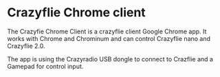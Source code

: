 # Crazyflie Chrome client

The Crazyfie Chrome Client is a crazyflie client Google Chrome app. It works with Chrome and Chrominum and can control Crazyflie nano and Crazyflie 2.0.

The app is using the Crazyradio USB dongle to connect to Crazflie and a Gamepad for control input.